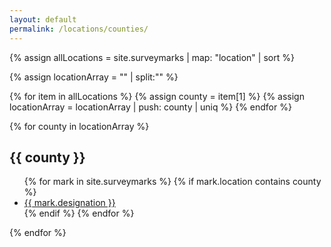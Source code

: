 ```yaml
---
layout: default
permalink: /locations/counties/
---
```


{% assign allLocations = site.surveymarks | map: "location" | sort %}

{% assign locationArray = "" | split:"" %}

{% for item in allLocations %}
  {% assign county = item[1] %}
  {% assign locationArray = locationArray | push: county | uniq %}
{% endfor %}

{% for county in locationArray %}
  <h2 id="{{ county | slugify }}">{{ county }}</h2>
  <ul>
  {% for mark in site.surveymarks %}
    {% if mark.location contains county %}
    <li><a href="{{mark.url}}">{{ mark.designation }}</a></li>
    {% endif %}
  {% endfor %}
  </ul>
{% endfor %}
